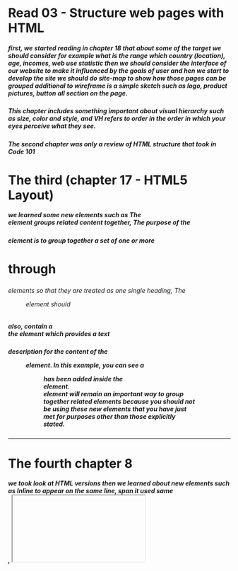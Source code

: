# Read 03 - Structure web pages with HTML

##### first, we started reading in chapter 18 that about some of the target we should consider for example what is the range which country (location), age, incomes, web use statistic then we should consider the interface of our website to make it influenced by the goals of user and hen we start to develop the site we should do site-map to show how those pages can be grouped additional to wireframe is a simple sketch such as logo, product pictures, button all section on the page.
##### This chapter includes something important about visual hierarchy such as size, color and style, and VH refers to order in the order in which your eyes perceive what they see.

##### The second chapter was only a review of HTML structure that took in  Code 101

# The third (chapter 17 - HTML5 Layout)
##### we learned some new elements such as The <section> element groups related content together, The purpose of the <hgroup>
##### element is to group together a set of one or more <h1> through
##### <h6> elements so that they are treated as one single heading, The <figure> element should
##### also, contain a <figcaption> the element which provides a text
##### description for the content of the <figure> element. In this example, you can see a <figure> has been added inside the <article> element.<div> element will remain an important way to group together related elements because you should not be using these new elements that you have just met for purposes other than those explicitly stated.
____________
# The fourth chapter 8
##### we took look at HTML versions then we learned about new elements such as Inline<em> to appear on the same line, <Span> span it used same <div>, <iframe> is like a little window that inside the <head> element and contains information about that web page such as the author.